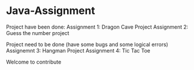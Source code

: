 # Java-Assignment
Project have been done:
Assignment 1: Dragon Cave Project
Assignment 2: Guess the number project

Project need to be done (have some bugs and some logical errors)
Assignemnt 3: Hangman Project
Assignment 4: Tic Tac Toe

Welcome to contribute
